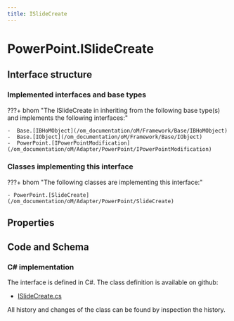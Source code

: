 ```yaml
---
title: ISlideCreate
---
```


# PowerPoint.ISlideCreate



## Interface structure

### Implemented interfaces and base types

???+ bhom "The ISlideCreate in inheriting from the following base type(s) and implements the following interfaces:"

    -  Base.[IBHoMObject](/om_documentation/oM/Framework/Base/IBHoMObject)
    -  Base.[IObject](/om_documentation/oM/Framework/Base/IObject)
    -  PowerPoint.[IPowerPointModification](/om_documentation/oM/Adapter/PowerPoint/IPowerPointModification)


### Classes implementing this interface

???+ bhom "The following classes are implementing this interface:"

    - PowerPoint.[SlideCreate](/om_documentation/oM/Adapter/PowerPoint/SlideCreate)


## Properties

## Code and Schema

### C# implementation

The interface is defined in C#. The class definition is available on github:

- [ISlideCreate.cs](https://github.com/BHoM/PowerPoint_Toolkit/blob/develop/PowerPoint_oM/Create/ISlideCreate.cs)

All history and changes of the class can be found by inspection the history.
